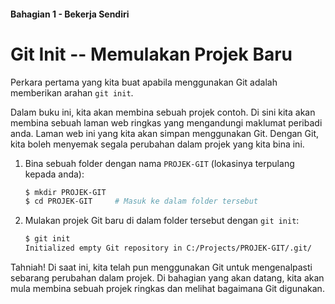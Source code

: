 #### Bahagian 1 - Bekerja Sendiri

# Git Init -- Memulakan Projek Baru

Perkara pertama yang kita buat apabila menggunakan Git adalah memberikan arahan ```git init```.

Dalam buku ini, kita akan membina sebuah projek contoh. Di sini kita akan membina sebuah laman web ringkas yang mengandungi maklumat peribadi anda. Laman web ini yang kita akan simpan menggunakan Git. Dengan Git, kita boleh menyemak segala perubahan dalam projek yang kita bina ini.

1. Bina sebuah folder dengan nama `PROJEK-GIT` (lokasinya terpulang kepada anda):

    ```sh
    $ mkdir PROJEK-GIT
    $ cd PROJEK-GIT     # Masuk ke dalam folder tersebut
    ```

2. Mulakan projek Git baru di dalam folder tersebut dengan `git init`:

    ```sh
    $ git init
    Initialized empty Git repository in C:/Projects/PROJEK-GIT/.git/
    ```

Tahniah! Di saat ini, kita telah pun menggunakan Git untuk mengenalpasti sebarang perubahan dalam projek. Di bahagian yang akan datang, kita akan mula membina sebuah projek ringkas dan melihat bagaimana Git digunakan.
